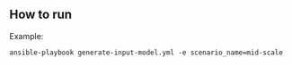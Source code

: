 How to run
----------

Example:

```
ansible-playbook generate-input-model.yml -e scenario_name=mid-scale
```


